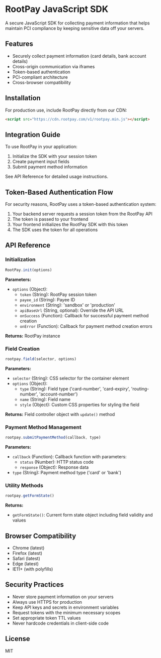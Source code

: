 # RootPay JavaScript SDK

A secure JavaScript SDK for collecting payment information that helps maintain PCI compliance by keeping sensitive data off your servers.

## Features

- Securely collect payment information (card details, bank account details)
- Cross-origin communication via iframes
- Token-based authentication
- PCI-compliant architecture
- Cross-browser compatibility

## Installation

For production use, include RootPay directly from our CDN:

```html
<script src="https://cdn.rootpay.com/v1/rootpay.min.js"></script>
```

## Integration Guide

To use RootPay in your application:

1. Initialize the SDK with your session token
2. Create payment input fields
3. Submit payment method information

See API Reference for detailed usage instructions.

## Token-Based Authentication Flow

For security reasons, RootPay uses a token-based authentication system:

1. Your backend server requests a session token from the RootPay API
2. The token is passed to your frontend
3. Your frontend initializes the RootPay SDK with this token
4. The SDK uses the token for all operations

## API Reference

### Initialization

```javascript
RootPay.init(options)
```

**Parameters:**
- `options` (Object):
  - `token` (String): RootPay session token
  - `payee_id` (String): Payee ID
  - `environment` (String): 'sandbox' or 'production'
  - `apiBaseUrl` (String, optional): Override the API URL
  - `onSuccess` (Function): Callback for successful payment method creation
  - `onError` (Function): Callback for payment method creation errors

**Returns:** RootPay instance

### Field Creation

```javascript
rootpay.field(selector, options)
```

**Parameters:**
- `selector` (String): CSS selector for the container element
- `options` (Object):
  - `type` (String): Field type ('card-number', 'card-expiry', 'routing-number', 'account-number')
  - `name` (String): Field name
  - `style` (Object): Custom CSS properties for styling the field

**Returns:** Field controller object with `update()` method

### Payment Method Management

```javascript
rootpay.submitPaymentMethod(callback, type)
```

**Parameters:**
- `callback` (Function): Callback function with parameters:
  - `status` (Number): HTTP status code
  - `response` (Object): Response data
- `type` (String): Payment method type ('card' or 'bank')

### Utility Methods

```javascript
rootpay.getFormState()
```

**Returns:**
- `getFormState()`: Current form state object including field validity and values

## Browser Compatibility

- Chrome (latest)
- Firefox (latest)
- Safari (latest)
- Edge (latest)
- IE11+ (with polyfills)

## Security Practices

- Never store payment information on your servers
- Always use HTTPS for production
- Keep API keys and secrets in environment variables
- Request tokens with the minimum necessary scopes
- Set appropriate token TTL values
- Never hardcode credentials in client-side code

## License

MIT